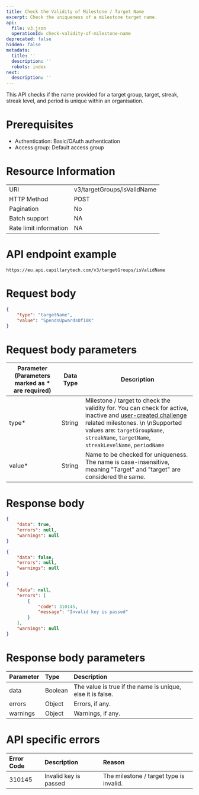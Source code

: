 ```yaml
---
title: Check the Validity of Milestone / Target Name
excerpt: Check the uniqueness of a milestone target name.
api:
  file: v3.json
  operationId: check-validity-of-milestone-name
deprecated: false
hidden: false
metadata:
  title: ''
  description: ''
  robots: index
next:
  description: ''
---
```


This API checks if the name provided for a target group, target, streak, streak level, and period is unique within an organisation.

# Prerequisites

-   Authentication: Basic/OAuth authentication
-   Access group: Default access group

# Resource Information

|                        |                             |
| :--------------------- | :-------------------------- |
| URI                    | v3/targetGroups/isValidName |
| HTTP Method            | POST                        |
| Pagination             | No                          |
| Batch support          | NA                          |
| Rate limit information | NA                          |

# API endpoint example

`https://eu.api.capillarytech.com/v3/targetGroups/isValidName`

# Request body

```json
{
    "type": "targetName",
    "value": "SpendsUpwardsOf10K"
}
```

# Request body parameters

| Parameter (Parameters marked as \* are required) | Data Type | Description |
|--------------------------------------------------|-----------|-------------|
| type\*                                           | String    | Milestone / target to check the validity for. You can check for active, inactive and [user-created challenge](https://docs.capillarytech.com/reference/user-created-challenges) related milestones.  \n  \nSupported values are: `targetGroupName`, `streakName`, `targetName`, `streakLevelName`, `periodName` |
| value\*                                          | String    | Name to be checked for uniqueness. The name is case-insensitive, meaning "Target" and "target" are considered the same. |

# Response body

```json
{
    "data": true,
    "errors": null,
    "warnings": null
}
```
```json Name is not unique
{
    "data": false,
    "errors": null,
    "warnings": null
}
```
```json Milestone type is invalid
{
    "data": null,
    "errors": [
        {
            "code": 310145,
            "message": "Invalid key is passed"
        }
    ],
    "warnings": null
}
```

# Response body parameters

| Parameter | Type    | Description                                                |
| :-------- | :------ | :--------------------------------------------------------- |
| data      | Boolean | The value is true if the name is unique, else it is false. |
| errors    | Object  | Errors, if any.                                            |
| warnings  | Object  | Warnings, if any.                                          |

# API specific errors

| Error Code | Description           | Reason                                  |
| :--------- | :-------------------- | :-------------------------------------- |
| 310145     | Invalid key is passed | The milestone / target type is invalid. |